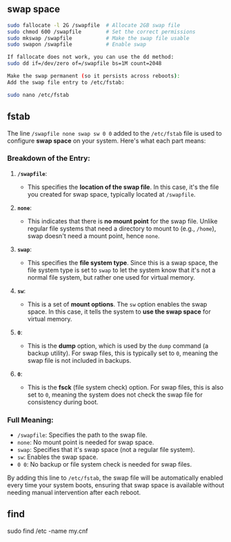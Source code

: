 ## swap space
```sh
sudo fallocate -l 2G /swapfile  # Allocate 2GB swap file
sudo chmod 600 /swapfile        # Set the correct permissions
sudo mkswap /swapfile           # Make the swap file usable
sudo swapon /swapfile           # Enable swap

If fallocate does not work, you can use the dd method:
sudo dd if=/dev/zero of=/swapfile bs=1M count=2048

Make the swap permanent (so it persists across reboots):
Add the swap file entry to /etc/fstab:

sudo nano /etc/fstab
```
## fstab
The line `/swapfile none swap sw 0 0` added to the `/etc/fstab` file is used to configure **swap space** on your system. Here's what each part means:

### Breakdown of the Entry:

1. **`/swapfile`**: 
   - This specifies the **location of the swap file**. In this case, it's the file you created for swap space, typically located at `/swapfile`.

2. **`none`**: 
   - This indicates that there is **no mount point** for the swap file. Unlike regular file systems that need a directory to mount to (e.g., `/home`), swap doesn't need a mount point, hence `none`.

3. **`swap`**:
   - This specifies the **file system type**. Since this is a swap space, the file system type is set to `swap` to let the system know that it's not a normal file system, but rather one used for virtual memory.

4. **`sw`**:
   - This is a set of **mount options**. The `sw` option enables the swap space. In this case, it tells the system to **use the swap space** for virtual memory.

5. **`0`**:
   - This is the **dump** option, which is used by the `dump` command (a backup utility). For swap files, this is typically set to `0`, meaning the swap file is not included in backups.

6. **`0`**:
   - This is the **fsck** (file system check) option. For swap files, this is also set to `0`, meaning the system does not check the swap file for consistency during boot.

### Full Meaning:
- `/swapfile`: Specifies the path to the swap file.
- `none`: No mount point is needed for swap space.
- `swap`: Specifies that it's swap space (not a regular file system).
- `sw`: Enables the swap space.
- `0 0`: No backup or file system check is needed for swap files.

By adding this line to `/etc/fstab`, the swap file will be automatically enabled every time your system boots, ensuring that swap space is available without needing manual intervention after each reboot.

## find
sudo find /etc -name my.cnf

